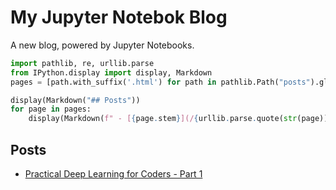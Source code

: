# My Jupyter Notebok Blog



A new blog, powered by Jupyter Notebooks.

```python
import pathlib, re, urllib.parse
from IPython.display import display, Markdown
pages = [path.with_suffix('.html') for path in pathlib.Path("posts").glob('*.ipynb') if not str(path).startswith('.')]

display(Markdown("## Posts"))
for page in pages:
    display(Markdown(f" - [{page.stem}](/{urllib.parse.quote(str(page))})"))
```


## Posts



 - [Practical Deep Learning for Coders - Part 1](/posts/Practical%20Deep%20Learning%20for%20Coders%20-%20Part%201.html)

